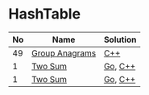 # HashTable
| No | Name | Solution |
| -- | -- | -- |
49 | [Group Anagrams](https://leetcode.cn/problems/Group-Anagrams) | [C++](../.././src/solutions/algrithoms/Group%20Anagrams/hash-table.cpp)
1 | [Two Sum](https://leetcode.cn/problems/Two-Sum) | [Go](../.././src/solutions/algrithoms/Two%20Sum/hash-table.go), [C++](../.././src/solutions/algrithoms/Two%20Sum/hash-table.cpp)
1 | [Two Sum](https://leetcode.cn/problems/Two-Sum) | [Go](../.././src/solutions/algrithoms/Two%20Sum/hash-table.go), [C++](../.././src/solutions/algrithoms/Two%20Sum/hash-table.cpp)

